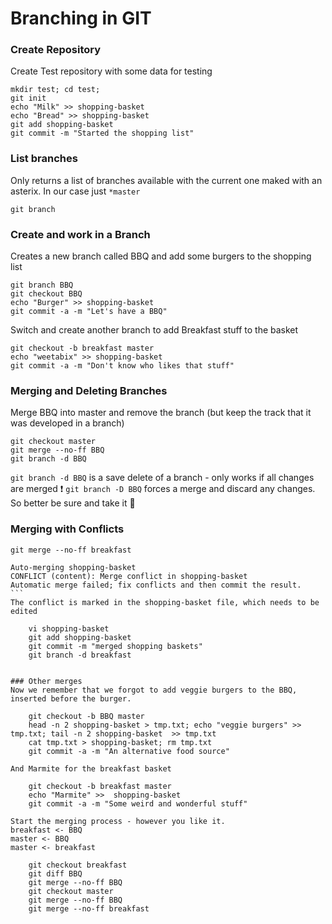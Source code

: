 # Branching in GIT
### Create Repository
Create Test repository with some data for testing

    mkdir test; cd test;
    git init
    echo "Milk" >> shopping-basket
    echo "Bread" >> shopping-basket
    git add shopping-basket
    git commit -m "Started the shopping list"

### List branches
Only returns a list of branches available with the current one maked with an asterix. In our case just `*master`

    git branch

### Create and work in a Branch
Creates a new branch called BBQ and add some burgers to the shopping list

    git branch BBQ
    git checkout BBQ
    echo "Burger" >> shopping-basket
    git commit -a -m "Let's have a BBQ" 

Switch and create another branch to add Breakfast stuff to the basket

    git checkout -b breakfast master
    echo "weetabix" >> shopping-basket
    git commit -a -m "Don't know who likes that stuff" 

### Merging and Deleting Branches
Merge BBQ into master and remove the branch (but keep the track that it was developed in a branch)

    git checkout master
    git merge --no-ff BBQ
    git branch -d BBQ

`git branch -d BBQ` is a save delete of a branch - only works if all changes are merged
:exclamation: `git branch -D BBQ` forces a merge and discard any changes. So better be sure and take it :snail:

### Merging with Conflicts

    git merge --no-ff breakfast

````
Auto-merging shopping-basket
CONFLICT (content): Merge conflict in shopping-basket
Automatic merge failed; fix conflicts and then commit the result.
```
The conflict is marked in the shopping-basket file, which needs to be edited

    vi shopping-basket
    git add shopping-basket
    git commit -m "merged shopping baskets"
    git branch -d breakfast


### Other merges
Now we remember that we forgot to add veggie burgers to the BBQ, inserted before the burger.

    git checkout -b BBQ master
    head -n 2 shopping-basket > tmp.txt; echo "veggie burgers" >> tmp.txt; tail -n 2 shopping-basket  >> tmp.txt
    cat tmp.txt > shopping-basket; rm tmp.txt
    git commit -a -m "An alternative food source"

And Marmite for the breakfast basket

    git checkout -b breakfast master
    echo "Marmite" >>  shopping-basket
    git commit -a -m "Some weird and wonderful stuff"

Start the merging process - however you like it.
breakfast <- BBQ
master <- BBQ
master <- breakfast

    git checkout breakfast
    git diff BBQ
    git merge --no-ff BBQ
    git checkout master
    git merge --no-ff BBQ
    git merge --no-ff breakfast


